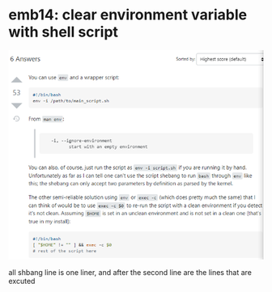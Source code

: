 # emb14: clear environment variable with shell script

![lib c v e export a = b in shell #! or command ](<../../.gitbook/assets/image (10) (1) (1).png>)

all shbang line is one liner, and after the second line are the lines that are excuted
